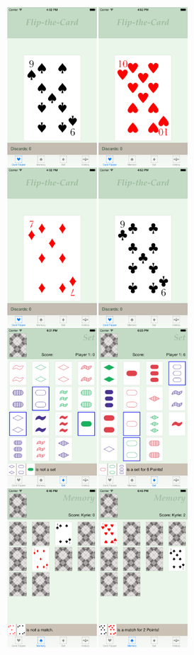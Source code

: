 <div style="width: 100%">
  <img src="/screenshots/ios_ss_01.png?raw=true" alt="Card Game Screen Shot 1" width="40%" height="auto" />
  <img src="/screenshots/ios_ss_02.png?raw=true" alt="Card Game Screen Shot 2" width="40%" height="auto" />
  <img src="/screenshots/ios_ss_03.png?raw=true" alt="Card Game Screen Shot 3" width="40%" height="auto" />
  <img src="/screenshots/ios_ss_04.png?raw=true" alt="Card Game Screen Shot 4" width="40%" height="auto" />
  <img src="/screenshots/ios_ss_05.png?raw=true" alt="Card Game Screen Shot 5" width="40%" height="auto" />
  <img src="/screenshots/ios_ss_06.png?raw=true" alt="Card Game Screen Shot 6" width="40%" height="auto" />
  <img src="/screenshots/ios_ss_07.png?raw=true" alt="Card Game Screen Shot 7" width="40%" height="auto" />
  <img src="/screenshots/ios_ss_08.png?raw=true" alt="Card Game Screen Shot 8" width="40%" height="auto" />
</div>
